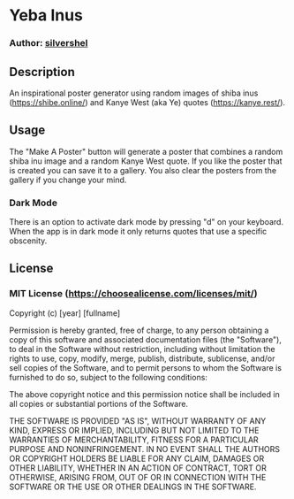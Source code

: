 # Yeba Inus
### Author: [silvershel](https://github.com/silvershel)

## Description
An inspirational poster generator using random images of shiba inus (https://shibe.online/) and Kanye West (aka Ye) quotes (https://kanye.rest/).

## Usage
The "Make A Poster" button will generate a poster that combines a random shiba inu image and a random Kanye West quote. If you like the poster that is created you can save it to a gallery. You also clear the posters from the gallery if you change your mind.

### Dark Mode
There is an option to activate dark mode by pressing "d" on your keyboard. When the app is in dark mode it only returns quotes that use a specific obscenity.

## License
### MIT License (https://choosealicense.com/licenses/mit/)

Copyright (c) [year] [fullname]

Permission is hereby granted, free of charge, to any person obtaining a copy
of this software and associated documentation files (the "Software"), to deal
in the Software without restriction, including without limitation the rights
to use, copy, modify, merge, publish, distribute, sublicense, and/or sell
copies of the Software, and to permit persons to whom the Software is
furnished to do so, subject to the following conditions:

The above copyright notice and this permission notice shall be included in all
copies or substantial portions of the Software.

THE SOFTWARE IS PROVIDED "AS IS", WITHOUT WARRANTY OF ANY KIND, EXPRESS OR
IMPLIED, INCLUDING BUT NOT LIMITED TO THE WARRANTIES OF MERCHANTABILITY,
FITNESS FOR A PARTICULAR PURPOSE AND NONINFRINGEMENT. IN NO EVENT SHALL THE
AUTHORS OR COPYRIGHT HOLDERS BE LIABLE FOR ANY CLAIM, DAMAGES OR OTHER
LIABILITY, WHETHER IN AN ACTION OF CONTRACT, TORT OR OTHERWISE, ARISING FROM,
OUT OF OR IN CONNECTION WITH THE SOFTWARE OR THE USE OR OTHER DEALINGS IN THE
SOFTWARE.